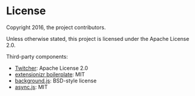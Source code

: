 # License

Copyright 2016, the project contributors.

Unless otherwise stated, this project is licensed under the Apache License 2.0.

Third-party components:

- [Twitcher](https://github.com/s10wen/twitcher): Apache License 2.0
- [extensionizr boilerplate](https://github.com/altryne/extensionizr): MIT
- [background.js](http://src.chromium.org/viewvc/chrome/trunk/src/chrome/common/extensions/docs/examples/api/pageAction/pageaction_by_url/background.js): BSD-style license
- [async.js](https://github.com/caolan/async): MIT
